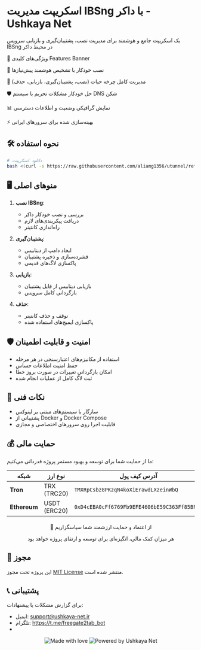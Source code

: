 # اسکریپت مدیریت IBSng با داکر - Ushkaya Net


یک اسکریپت جامع و هوشمند برای مدیریت نصب، پشتیبان‌گیری و بازیابی سرویس IBSng در محیط داکر

🌟 ویژگی‌های کلیدی
Features Banner

🚀 نصب خودکار با تشخیص هوشمند پیش‌نیازها

🔄 مدیریت کامل چرخه حیات (نصب، پشتیبان‌گیری، بازیابی، حذف)

🛡️ حل خودکار مشکلات تحریم با سیستم DNS شکن

📊 نمایش گرافیکی وضعیت و اطلاعات دسترسی

⚡ بهینه‌سازی شده برای سرورهای ایرانی

## 🛠️ نحوه استفاده

```bash
# دانلود اسکریپت
bash <(curl -s https://raw.githubusercontent.com/aliamg1356/utunnel/refs/heads/main/MonitorBotinstall.sh --ipv4)

```

## 🖥️ منوهای اصلی

1. **نصب IBSng**: 
   - بررسی و نصب خودکار داکر
   - دریافت پیکربندی‌های لازم
   - راه‌اندازی کانتینر

2. **پشتیبان‌گیری**: 
   - ایجاد دامپ از دیتابیس
   - فشرده‌سازی و ذخیره پشتیبان
   - پاکسازی لاگ‌های قدیمی

3. **بازیابی**: 
   - بازیابی دیتابیس از فایل پشتیبان
   - بازگردانی کامل سرویس

4. **حذف**: 
   - توقف و حذف کانتینر
   - پاکسازی ایمیج‌های استفاده شده

## 🛡️ امنیت و قابلیت اطمینان

- استفاده از مکانیزم‌های اعتبارسنجی در هر مرحله
- حفظ امنیت اطلاعات حساس
- امکان بازگردانی تغییرات در صورت بروز خطا
- ثبت لاگ کامل از عملیات انجام شده

## 📌 نکات فنی

- سازگار با سیستم‌های مبتنی بر لینوکس
- پشتیبانی از Docker و Docker Compose
- قابلیت اجرا روی سرورهای اختصاصی و مجازی

## 💰 حمایت مالی

ما از حمایت شما برای توسعه و بهبود مستمر پروژه قدردانی می‌کنیم:

<div align="center">

| شبکه         | نوع ارز       | آدرس کیف پول                              | آیکون       |
|--------------|--------------|------------------------------------------|------------|
| **Tron**     | TRX (TRC20)  | `TMXRpCsbz8PKzqN4koXiErawdLXzeinWbQ`     | <img src="https://cryptologos.cc/logos/tron-trx-logo.png" width="20"> |
| **Ethereum** | USDT (ERC20) | `0xD4cEBA0cFf6769Fb9EFE4606bE59C363Ff85BF76` | <img src="https://cryptologos.cc/logos/tether-usdt-logo.png" width="20"> |

</div>

<div align="center" style="margin-top: 20px;">
  <p>🙏 از اعتماد و حمایت ارزشمند شما سپاسگزاریم</p>
  <p>هر میزان کمک مالی، انگیزه‌ای برای توسعه و ارتقای پروژه خواهد بود</p>
</div>


## 📜 مجوز

این پروژه تحت مجوز [MIT License](LICENSE) منتشر شده است.


## 📞 پشتیبانی

برای گزارش مشکلات یا پیشنهادات:
- ایمیل: support@ushkaya-net.ir
- تلگرام: https://t.me/freegate2tab_bot
- 
<p align="center"> <img src="https://img.shields.io/badge/Made%20with-❤️-red" alt="Made with love"> <img src="https://img.shields.io/badge/Powered%20by-Ushkaya%20Net-blue" alt="Powered by Ushkaya Net"> </p>
